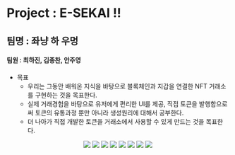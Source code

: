 #  Project : E-SEKAI !!
## 팀명 : 좌냥 하 우멍
#### 팀원 : 최하진, 김종찬, 안주영
* 목표
  * 우리는 그동안 배워온 지식을 바탕으로 블록체인과 지갑을 연결한 NFT 거래소를 구현하는 것을 목표한다.
  * 실제 거래경험을 바탕으로 유저에게 편리한 UI를 제공, 직접 토큰을 발행함으로써 토큰의 유통과정 뿐만 아니라 생성원리에 대해서 공부한다.
  * 더 나아가 직접 개발한 토큰을 거래소에서 사용할 수 있게 만드는 것을 목표한다.

<div align="center">
	<img src="https://img.shields.io/badge/HTML5-E34F26?style=flat&logo=HTML5&logoColor=white" />
	<img src="https://img.shields.io/badge/CSS3-1572B6?style=flat&logo=CSS3&logoColor=white" />
	<img src="https://img.shields.io/badge/JAVASCRIPT-F7DF1E?style=flat&logo=JavaScript&logoColor=white" />
	<img src="https://img.shields.io/badge/TYPESCRIPT-3178C6?style=flat&logo=TypeScript&logoColor=white" />
	<img src="https://img.shields.io/badge/REACT-61DAFB?style=flat&logo=React&logoColor=white"/>
	<img src="https://img.shields.io/badge/NODE.JS-339933?style=flat&logo=Node.js&logoColor=white" />
	<img src="https://img.shields.io/badge/MYSQL-4479A1?style=flat&logo=Mysql&logoColor=white" />
	<img src="https://img.shields.io/badge/SOLIDITY-363636?style=flat&logo=Solidity&logoColor=white" />
</div>
